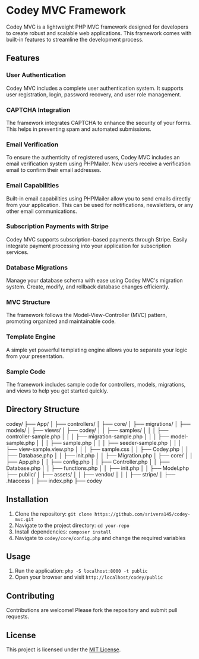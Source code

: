 # Codey MVC Framework

Codey MVC is a lightweight PHP MVC framework designed for developers to create robust and scalable web applications. This framework comes with built-in features to streamline the development process.

## Features

### User Authentication
Codey MVC includes a complete user authentication system. It supports user registration, login, password recovery, and user role management.

### CAPTCHA Integration
The framework integrates CAPTCHA to enhance the security of your forms. This helps in preventing spam and automated submissions.

### Email Verification
To ensure the authenticity of registered users, Codey MVC includes an email verification system using PHPMailer. New users receive a verification email to confirm their email addresses.

### Email Capabilities
Built-in email capabilities using PHPMailer allow you to send emails directly from your application. This can be used for notifications, newsletters, or any other email communications.

### Subscription Payments with Stripe
Codey MVC supports subscription-based payments through Stripe. Easily integrate payment processing into your application for subscription services.

### Database Migrations
Manage your database schema with ease using Codey MVC's migration system. Create, modify, and rollback database changes efficiently.

### MVC Structure
The framework follows the Model-View-Controller (MVC) pattern, promoting organized and maintainable code.

### Template Engine
A simple yet powerful templating engine allows you to separate your logic from your presentation.

### Sample Code
The framework includes sample code for controllers, models, migrations, and views to help you get started quickly.

## Directory Structure
codey/
├── App/
│ ├── controllers/
│ ├── core/
│ ├── migrations/
│ ├── models/
│ ├── views/
│ ├── codey/
│ │ ├── samples/
│ │ │ ├── controller-sample.php
│ │ │ ├── migration-sample.php
│ │ │ ├── model-sample.php
│ │ │ ├── sample.php
│ │ │ ├── seeder-sample.php
│ │ │ ├── view-sample.view.php
│ │ │ ├── sample.css
│ │ ├── Codey.php
│ │ ├── Database.php
│ │ ├── init.php
│ │ ├── Migration.php
│ ├── core/
│ │ ├── App.php
│ │ ├── config.php
│ │ ├── Controller.php
│ │ ├── Database.php
│ │ ├── functions.php
│ │ ├── init.php
│ │ ├── Model.php
├── public/
│ ├── assets/
│ │ ├── vendor/
│ │ │ ├── stripe/
│ ├── .htaccess
│ ├── index.php
├── codey

## Installation

1. Clone the repository: `git clone https://github.com/srivera145/codey-mvc.git`
2. Navigate to the project directory: `cd your-repo`
3. Install dependencies: `composer install`
4. Navigate to `codey/core/config.php` and change the required variables

## Usage

1. Run the application: `php -S localhost:8000 -t public`
2. Open your browser and visit `http://localhost/codey/public`

## Contributing

Contributions are welcome! Please fork the repository and submit pull requests.

## License

This project is licensed under the [MIT License](LICENSE).
